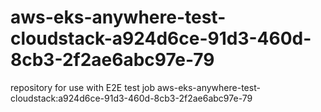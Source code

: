 # aws-eks-anywhere-test-cloudstack-a924d6ce-91d3-460d-8cb3-2f2ae6abc97e-79
repository for use with E2E test job aws-eks-anywhere-test-cloudstack:a924d6ce-91d3-460d-8cb3-2f2ae6abc97e-79
